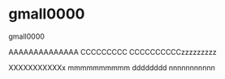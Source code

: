 # gmall0000
gmall0000

AAAAAAAAAAAAAA
CCCCCCCCC
CCCCCCCCCCzzzzzzzzz

XXXXXXXXXXXx
mmmmmmmmmm
dddddddd
nnnnnnnnnnn
